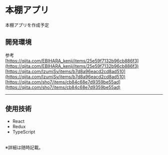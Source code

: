 # 本棚アプリ
本棚アプリを作成予定

## 開発環境
参考
<br>
[https://qiita.com/EBIHARA_kenji/items/25e59f7132b96cb886f3](https://qiita.com/EBIHARA_kenji/items/25e59f7132b96cb886f3)  
[https://qiita.com/IzumiSy/items/b7d8a96eacd2cd8ad510](https://qiita.com/IzumiSy/items/b7d8a96eacd2cd8ad510)  
[https://qiita.com/sho7/items/cb84c68e7d9359be55ad](https://qiita.com/sho7/items/cb84c68e7d9359be55ad)
<br>
***

## 使用技術
- React
- Redux
- TypeScript  
<br>
※詳細は随時記載。
